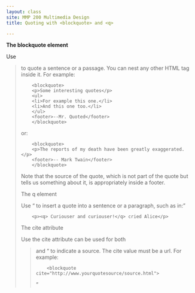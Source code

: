 ```yaml
---
layout: class
site: MMP 200 Multimedia Design
title: Quoting with <blockquote> and <q>

---
```


**The blockquote element**

Use <blockquote> to quote a sentence or a passage. You can nest any other HTML tag inside it. For example:

        <blockquote>
        <p>Some interesting quotes</p>
        <ul>
        <li>For example this one.</li>
        <li>And this one too.</li>
        </ul>
        <footer>--Mr. Quoted</footer>
        </blockquote>

or:

        <blockquote>
        <p>The reports of my death have been greatly exaggerated.</p>
        <footer>-- Mark Twain</footer>
        </blockquote>

Note that the source of the quote, which is not part of the quote but tells us something about it, is appropriately inside a footer.

The q element

Use <q> to insert a quote into a sentence or a paragraph, such as in:

        <p><q> Curiouser and curiouser!</q> cried Alice</p>

 The cite attribute

Use the cite attribute can be used for both <blockquote> and  <q> to indicate a source. The cite value must be a url. For example:

        <blockquote cite="http://www.yourquotesource/source.html">
